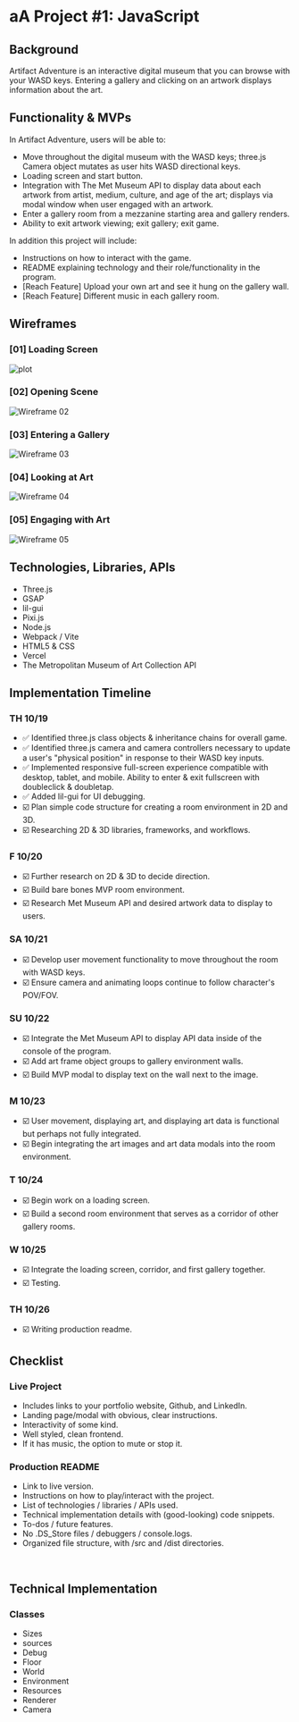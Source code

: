 # aA Project #1: JavaScript

## Background
Artifact Adventure is an interactive digital museum that you can browse with your WASD keys. 
Entering a gallery and clicking on an artwork displays information about the art.


## Functionality & MVPs
In Artifact Adventure, users will be able to:
- Move throughout the digital museum with the WASD keys; three.js Camera object mutates as user hits WASD directional keys.
- Loading screen and start button.
- Integration with The Met Museum API to display data about each artwork from artist, medium, culture, and age of the art; displays via modal window when user engaged with an artwork.
- Enter a gallery room from a mezzanine starting area and gallery renders.
- Ability to exit artwork viewing; exit gallery; exit game.

In addition this project will include:
- Instructions on how to interact with the game.
- README explaining technology and their role/functionality in the program.
- [Reach Feature] Upload your own art and see it hung on the gallery wall.
- [Reach Feature] Different music in each gallery room.


## Wireframes
### [01] Loading Screen
![plot](https://github.com/garysbot/aa-project-one-javascript/blob/main/+wireframe-images/v2/gary-jiang-js-proj-wireframe-1.png?raw=true)

### [02] Opening Scene
![Wireframe 02](https://github.com/garysbot/aa-project-one-javascript/blob/main/+wireframe-images/v2/gary-jiang-js-proj-wireframe-2.png?raw=true)

### [03] Entering a Gallery
![Wireframe 03](https://github.com/garysbot/aa-project-one-javascript/blob/main/+wireframe-images/v2/gary-jiang-js-proj-wireframe-3.png?raw=true)

### [04] Looking at Art
![Wireframe 04](https://github.com/garysbot/aa-project-one-javascript/blob/main/+wireframe-images/v2/gary-jiang-js-proj-wireframe-4.png?raw=true)

### [05] Engaging with Art
![Wireframe 05](https://github.com/garysbot/aa-project-one-javascript/blob/main/+wireframe-images/v2/gary-jiang-js-proj-wireframe-5.png?raw=true)


## Technologies, Libraries, APIs
- Three.js
- GSAP 
- lil-gui
- Pixi.js
- Node.js
- Webpack / Vite
- HTML5 & CSS
- Vercel
- The Metropolitan Museum of Art Collection API


## Implementation Timeline
### TH 10/19
- ✅ Identified three.js class objects & inheritance chains for overall game.
- ✅ Identified three.js camera and camera controllers necessary to update a user's "physical position" in response to their WASD key inputs.
- ✅ Implemented responsive full-screen experience compatible with desktop, tablet, and mobile. Ability to enter & exit fullscreen with doubleclick & doubletap.
- ✅ Added lil-gui for UI debugging.
- ☑️ Plan simple code structure for creating a room environment in 2D and 3D.
- ☑️ Researching 2D & 3D libraries, frameworks, and workflows.

### F 10/20
- ☑️ Further research on 2D & 3D to decide direction.
- ☑️ Build bare bones MVP room environment.
- ☑️ Research Met Museum API and desired artwork data to display to users.

### SA 10/21
- ☑️ Develop user movement functionality to move throughout the room with WASD keys.
- ☑️ Ensure camera and animating loops continue to follow character's POV/FOV.


### SU 10/22
- ☑️ Integrate the Met Museum API to display API data inside of the console of the program.
- ☑️ Add art frame object groups to gallery environment walls.
- ☑️ Build MVP modal to display text on the wall next to the image.

### M 10/23
- ☑️ User movement, displaying art, and displaying art data is functional but perhaps not fully integrated.
- ☑️ Begin integrating the art images and art data modals into the room environment.

### T 10/24
- ☑️ Begin work on a loading screen.
- ☑️ Build a second room environment that serves as a corridor of other gallery rooms.

### W 10/25
- ☑️ Integrate the loading screen, corridor, and first gallery together.
- ☑️ Testing.

### TH 10/26
- ☑️ Writing production readme.


## Checklist
### Live Project
- Includes links to your portfolio website, Github, and LinkedIn.
- Landing page/modal with obvious, clear instructions.
- Interactivity of some kind.
- Well styled, clean frontend.
- If it has music, the option to mute or stop it.

### Production README
- Link to live version.
- Instructions on how to play/interact with the project.
- List of technologies / libraries / APIs used.
- Technical implementation details with (good-looking) code snippets.
- To-dos / future features.
- No .DS_Store files / debuggers / console.logs.
- Organized file structure, with /src and /dist directories.

<br>

## Technical Implementation
### Classes
- Sizes
- sources
- Debug
- Floor
- World
- Environment
- Resources
- Renderer
- Camera